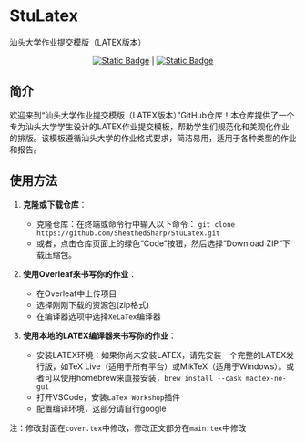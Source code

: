 <!--
 * @Author: SheathedSharp z404878860@163.com
 * @Date: 2024-07-14 09:56:40
-->
# StuLatex
汕头大学作业提交模版（LATEX版本）
<div align="center">
  
  [![Static Badge](https://img.shields.io/badge/%E7%AE%80%E4%BD%93%E4%B8%AD%E6%96%87-%40SheathedSharp-red)](https://github.com/SheathedSharp/StuLatex/blob/main/README_CN.md)    |  [![Static Badge](https://img.shields.io/badge/English-%40SheathedSharp-blue)](https://github.com/SheathedSharp/StuLatex?tab=readme-ov-file)  
  
</div>

## 简介
欢迎来到“汕头大学作业提交模版（LATEX版本）”GitHub仓库！本仓库提供了一个专为汕头大学学生设计的LATEX作业提交模板，帮助学生们规范化和美观化作业的排版。该模板遵循汕头大学的作业格式要求，简洁易用，适用于各种类型的作业和报告。

## 使用方法
1. **克隆或下载仓库**：
    - 克隆仓库：在终端或命令行中输入以下命令：
    `git clone https://github.com/SheathedSharp/StuLatex.git`
    - 或者，点击仓库页面上的绿色“Code”按钮，然后选择“Download ZIP”下载压缩包。
2. **使用Overleaf来书写你的作业**：
    - 在Overleaf中上传项目
    - 选择刚刚下载的资源包(zip格式)
    - 在编译器选项中选择`XeLaTex`编译器

3. **使用本地的LATEX编译器来书写你的作业**：
   - 安装LATEX环境：如果你尚未安装LATEX，请先安装一个完整的LATEX发行版，如TeX Live（适用于所有平台）或MikTeX（适用于Windows）。或者可以使用homebrew来直接安装，`brew install --cask mactex-no-gui `
   - 打开VSCode，安装`LaTex Workshop`插件
   - 配置编译环境，这部分请自行google

注：修改封面在`cover.tex`中修改，修改正文部分在`main.tex`中修改